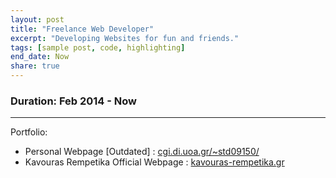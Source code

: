 ```yaml
---
layout: post
title: "Freelance Web Developer"
excerpt: "Developing Websites for fun and friends."
tags: [sample post, code, highlighting]
end_date: Now
share: true
---
```


### Duration: Feb 2014 - Now
---

Portfolio:

* Personal Webpage [Outdated] : <a href="http://cgi.di.uoa.gr/~std09150/"> cgi.di.uoa.gr/~std09150/ </a>
* Kavouras Rempetika Official Webpage : <a href="http://kavouras-rempetika.gr"> kavouras-rempetika.gr </a>